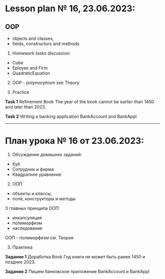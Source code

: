 # Lesson plan № 16, 23.06.2023:

## OOP
  - objects and classes, 
  - fields, constructors and methods

1. Homework tasks discussion:
- Cube
- Eployee and Firm
- QuadraticEquation 

2. OOP - polymorphism
   see Theory 

3. Practice 

**Task 1**
Refinement Book
The year of the book cannot be earlier than 1450 and later than 2023.

**Task 2**
Writing a banking application
BankAccount and BankAppl

______________________

# План урока № 16 от 23.06.2023:

1. Обсуждение домашних заданий:
- Куб
- Сотрудник и фирма
- Квадратное уравнение

2. ООП
- объекты и классы,
- поля, конструкторы и методы

3 главных принципа ООП:
- инкапсуляция
- полиморфизм
- наследование 

ООП - полиморфизм
см. Теория

3. Практика

**Задание 1**
Доработка Book
Год книги не может быть ранее 1450 и позднее 2023.


**Задание 2**
Пишем банковское приложение
BankAccount и BankAppl


